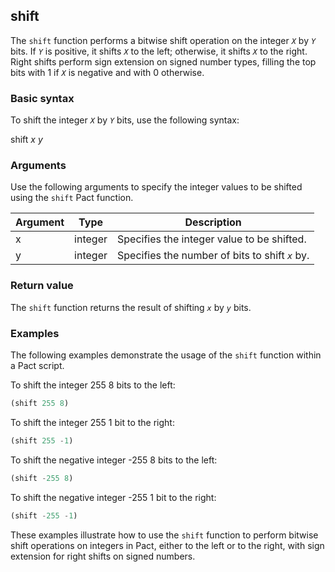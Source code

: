 ## shift
The `shift` function performs a bitwise shift operation on the integer *`X`* by *`Y`* bits. If *`Y`* is positive, it shifts *`X`* to the left; otherwise, it shifts *`X`* to the right. Right shifts perform sign extension on signed number types, filling the top bits with 1 if *`X`* is negative and with 0 otherwise.

### Basic syntax

To shift the integer *`X`* by *`Y`* bits, use the following syntax:

shift *x* *y*

### Arguments

Use the following arguments to specify the integer values to be shifted using the `shift` Pact function.

| Argument | Type | Description |
| --- | --- | --- |
| x | integer | Specifies the integer value to be shifted. |
| y | integer | Specifies the number of bits to shift *`x`* by. |

### Return value

The `shift` function returns the result of shifting *`x`* by *`y`* bits.

### Examples

The following examples demonstrate the usage of the `shift` function within a Pact script.

To shift the integer 255 8 bits to the left:

```lisp
(shift 255 8)
```

To shift the integer 255 1 bit to the right:

```lisp
(shift 255 -1)
```

To shift the negative integer -255 8 bits to the left:

```lisp
(shift -255 8)
```

To shift the negative integer -255 1 bit to the right:

```lisp
(shift -255 -1)
```

These examples illustrate how to use the `shift` function to perform bitwise shift operations on integers in Pact, either to the left or to the right, with sign extension for right shifts on signed numbers.
